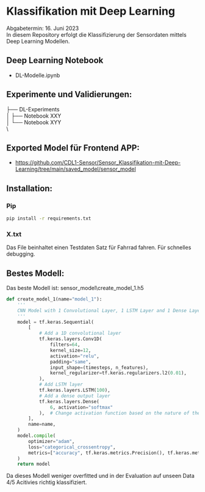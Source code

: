 # Klassifikation mit Deep Learning
Abgabetermin: 16. Juni 2023  
In diesem Repository erfolgt die Klassifizierung der Sensordaten mittels Deep Learning Modellen.  

## Deep Learning Notebook
- DL-Modelle.ipynb

## Experimente und Validierungen:
├── DL-Experiments <br>
│   ├── Notebook XXY  <br>
│   └── Notebook XYY  <br>\

## Exported Model für Frontend APP:
- https://github.com/CDL1-Sensor/Sensor_Klassifikation-mit-Deep-Learning/tree/main/saved_model/sensor_model

## Installation:

### Pip

``` bash
pip install -r requirements.txt
```

### X.txt
Das File beinhaltet einen Testdaten Satz für Fahrrad fahren. Für schnelles debugging.

## Bestes Modell:
Das beste Modell ist: sensor_model\create_model_1.h5

``` python
def create_model_1(name="model_1"):
    '''
    CNN Model with 1 Convolutional Layer, 1 LSTM Layer and 1 Dense Layer 
    '''
    model = tf.keras.Sequential(
        [
            # Add a 1D convolutional layer
            tf.keras.layers.Conv1D(
                filters=64,
                kernel_size=12,
                activation="relu",
                padding="same",
                input_shape=(timesteps, n_features),
                kernel_regularizer=tf.keras.regularizers.l2(0.01),
            ),
            # Add LSTM layer
            tf.keras.layers.LSTM(100),
            # Add a dense output layer
            tf.keras.layers.Dense(
                6, activation="softmax"
            ),  # Change activation function based on the nature of the output
        ],
        name=name,
    )
    model.compile(
        optimizer="adam",
        loss="categorical_crossentropy",
        metrics=["accuracy", tf.keras.metrics.Precision(), tf.keras.metrics.Recall()],
    )
    return model
```
Da dieses Modell weniger overfitted und in der Evaluation auf unseen Data 4/5 Acitivies richtig klassifiziert.
